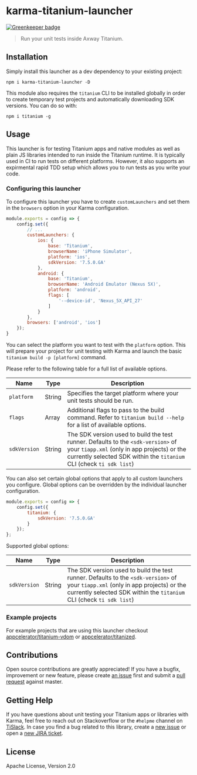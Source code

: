 # karma-titanium-launcher

[![Greenkeeper badge](https://badges.greenkeeper.io/appcelerator/karma-titanium-launcher.svg)](https://greenkeeper.io/)

> Run your unit tests inside Axway Titanium.

## Installation

Simply install this launcher as a dev dependency to your existing project:
```
npm i karma-titanium-launcher -D
```

This module also requires the `titanium` CLI to be installed globally in order to create temporary test projects and automatically downloading SDK versions. You can do so with:
```
npm i titanium -g
```

## Usage

This launcher is for testing Titanium apps and native modules as well as plain JS libraries intended to run inside the Titanium runtime. It is typically used in CI to run tests on different platforms. However, it also supports an expirmental rapid TDD setup which allows you to run tests as you write your code.

### Configuring this launcher

To configure this launcher you have to create `customLaunchers` and set them in the `browsers` option in your Karma configuration.

```js
module.exports = config => {
    config.set({
        // ...
        customLaunchers: {
            ios: {
                base: 'Titanium',
                browserName: 'iPhone Simulator',
                platform: 'ios',
                sdkVersion: '7.5.0.GA'
            },
            android: {
                base: 'Titanium',
                browserName: 'Android Emulator (Nexus 5X)',
                platform: 'android',
                flags: [
                    '--device-id', 'Nexus_5X_API_27'
                ]
            }
        },
        browsers: ['android', 'ios']
    });
}
```

You can select the platform you want to test with the `platform` option. This will prepare your project for unit testing with Karma and launch the basic `titanium build -p [platform]` command.

Please refer to the following table for a full list of available options.

| Name  | Type | Description |
| --- | --- | --- |
| `platform`  | String | Specifies the target platform where your unit tests should be run.  |
| `flags` | Array | Additional flags to pass to the build command. Refer to `titanium build --help` for a list of available options.  |
| `sdkVersion` | String | The SDK version used to build the test runner. Defaults to the `<sdk-version>` of your `tiapp.xml` (only in app projects) or the currently selected SDK within the `titanium` CLI (check `ti sdk list`) |

You can also set certain global options that apply to all custom launchers you configure. Global options can be overridden by the individual launcher configuration.

```js
module.exports = config => {
    config.set({
        titanium: {
            sdkVersion: '7.5.0.GA'
        }
    });
};
```

Supported global options:

| Name  | Type | Description |
| --- | --- | --- |
| `sdkVersion` | String | The SDK version used to build the test runner. Defaults to the `<sdk-version>` of your `tiapp.xml` (only in app projects) or the currently selected SDK within the `titanium` CLI (check `ti sdk list`) |

### Example projects

For example projects that are using this launcher checkout [appcelerator/titanium-vdom](https://github.com/appcelerator/titanium-vdom) or [appcelerator/titanized](https://github.com/appcelerator/titanized).

## Contributions

Open source contributions are greatly appreciated! If you have a bugfix, improvement or new feature, please create
[an issue](https://github.com/appcelerator/karma-titanium-launcher/issues/new) first and submit a [pull request](https://github.com/appcelerator/karma-titanium-launcher/pulls/new) against master.

## Getting Help

If you have questions about unit testing your Titanium apps or libraries with Karma, feel free to reach out on Stackoverflow or the
`#helpme` channel on [TiSlack](http://tislack.org). In case you find a bug related to this library, create a [new issue](https://github.com/appcelerator/karma-titanium-launcher/issues/new)
or open a [new JIRA ticket](https://jira.appcelerator.org).

## License

Apache License, Version 2.0
